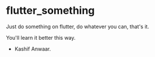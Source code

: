 # flutter_something

Just do something on flutter, do whatever you can, that's it.

You'll learn it better this way.

- Kashif Anwaar.
